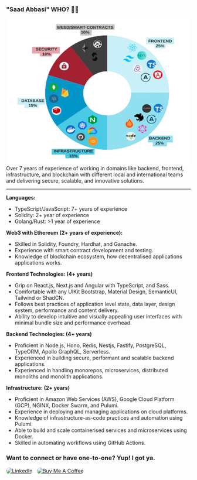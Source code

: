 ### "Saad Abbasi" WHO? 🤔💭

<div>
<div align="left">

<img src="./assets/breakdown-2-bgrm.png"  align="right" alt="Tech Stack" width="500" height="400"></img>

Over 7 years of experience of working in domains like backend, frontend, infrastructure, and blockchain with different local and international teams and delivering secure, scalable, and innovative solutions. 

---

<b>Languages: </b>
 - TypeScript/JavaScript: 7+ years of experience
 - Solidity: 2+ year of experience
 - Golang/Rust: >1 year of experience

<b>Web3 with Ethereum (2+ years of experience):</b>
- Skilled in Solidity, Foundry, Hardhat, and Ganache.
- Experience with smart contract development and testing.
- Knowledge of blockchain ecosystem, how decentralised applications applications works. 

<b>Frontend Technologies: (4+ years)</b>
- Grip on React.js, Next.js and Angular with TypeScript, and Sass.
- Comfortable with any UIKit Bootstrap, Material Design, SemanticUI, Tailwind or ShadCN.
- Follows best practices of application level state, data layer, design system, performance and content delivery.
- Ability to develop intuitive and visually appealing user interfaces with minimal bundle size and performance overhead.

<b>Backend Technologies: (4+ years)</b>
- Proficient in Node.js, Hono, Redis, Nestjs, Fastify, PostgreSQL, TypeORM, Apollo GraphQL, Serverless.
- Experienced in building secure, performant and scalable backend applications.
- Experienced in handling monorepos, microservices, distributed monoliths and monolith applications. 

<b>Infrastructure: (2+ years)</b>
- Proficient in Amazon Web Services (AWS), Google Cloud Platform (GCP), NGINX, Docker Swarm, and Pulumi.
- Experience in deploying and managing applications on cloud platforms.
- Knowledge of infrastructure-as-code practices and automation using Pulumi.
- Able to build and scale containerised services and microservices using Docker.
- Skilled in automating workflows using GitHub Actions.


</div>
</div>

###  Want to connect or have one-to-one? Yup! I got ya.

<p>
<a href="https://www.linkedin.com/in/isaadabbasi/" target="_blank"><img alt="LinkedIn" src="https://img.shields.io/badge/linkedin-%230077B5.svg?&style=for-the-badge&logo=linkedin&logoColor=white" width="150" height=43 style="border-radius: 8px" /></a> &nbsp;
<a href="https://www.buymeacoffee.com/isaadabbasi" target="_blank"><img src="https://cdn.buymeacoffee.com/buttons/v2/default-red.png" alt="Buy Me A Coffee" width="150" style="border-radius: 8px"></a>
</p>